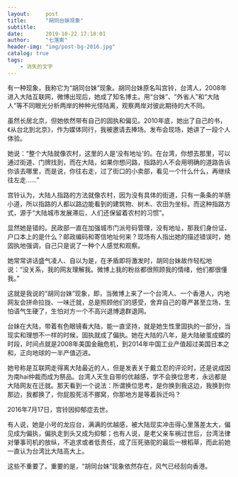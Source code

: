 ```yaml
---
layout:     post
title:      "胡同台妹现象"
subtitle:  
date:       2019-10-22 17:18:01
author:     "七落索"
header-img: "img/post-bg-2016.jpg"
catalog: true
tags:
    - 消失的文字
---
```



<p id = "build"></p>
有一种现象，我称它为“胡同台妹”现象。胡同台妹原名叫宫铃，台湾人，2008年进入大陆互联网，微博出现后，她成了知名博主。用“台妹”、“外省人”和“大陆人”等不同眼光分析两岸的种种光怪陆离，观察两岸对彼此期待的大不同。

虽然长居北京，但她依然带有自己的固执和偏见。2010年底，她出了自己的书，《从台北到北京》，作为媒体同行，我被邀请去捧场。发布会现场，她讲了一段个人体验。

她说：“整个大陆就像农村，这里的人是‘没有地址’的。在台湾，你想去那里，可以通过街道、门牌找到，而在大陆，如果你想问路，指路的人不会用明确的道路告诉你该去哪里，而是说，你往右走，过了街口的小卖部，看见一个什么什么，再继续往左走……”

宫铃认为，大陆人指路的方法就像农村，因为没有具体的街道，只有一条条的羊肠小道，所以指路的人都以路边能看到的建筑物、树木、农田为坐标。而这种指路方式，源于“大陆城市发展滞后，人们还保留着农村的习惯”。

显然她是错的。民政部一直在加强城市门派号码管理，没有地址，那我们身份证、户口本上的是什么？邮政编码和寄信地址何来？现场有人指出她的描述错误时，她固执地强调，自己只是说了一种个人感觉和观察。

她常常讲话盛气凌人、自以为是，在矛盾即将激发时，胡同台妹故作轻松地说：“没关系，我的网友理解我。微博上我的粉丝都很照顾我的情绪，他们都很懂我。”

这就是我说的“胡同台妹”现象，即，当微博上来了一个台湾人、一个香港人，内地网友会拼命拉拢、一味迁就，总是照顾他们的感受，舍弃自己的尊严甚至立场，生怕语气生硬了，生怕对方一个不高兴退博退群退网。

台妹在大陆，带着有色眼镜看大陆，能一直坚持，就是她生性里固执的一部分，当现实和理想不一样的时候，固执就成了偏执。她在大陆的八年，是大陆破茧成蝶的时段，时间点就是2008年美国金融危机，到2014年中国工业产值超过美国日本之和，正向地球的一半产值迈进。

她号称是互联网走得离大陆最近的人，但是发表关于戴立忍的评论时，还是说成因为南hai仲裁而成为祭品。台湾人天生自带的优越感，学不会换位思考，永远都是大陆网友在迁就。那天看到一个说法：所谓换位思考，是你换到我这边，我换到你那边，我都换了，你屁股死活不挪窝，你那地方是等着拆迁吗？

2016年7月17日，宫铃因抑郁症去世。

有人说，她是小号的龙应台，满满的优越感，被大陆现实冲击得心里落差太大，偏见成为偏执，偏执走到头又成为抑郁；也有人说，是老父亲车祸过世后，台湾法律对肇事司机的放纵，不追求或者低责任，成了压死骆驼的最后一根稻草，而此前她一直认为台湾比大陆高大上。

这些不重要了。重要的是，“胡同台妹”现象依然存在，风气已经刮向香港。